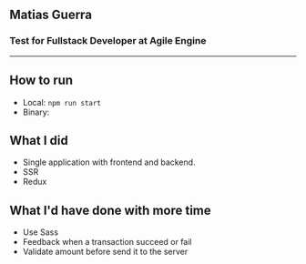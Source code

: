 ## Matias Guerra
### Test for Fullstack Developer at Agile Engine 
---  
  
## How to run  

- Local: `npm run start`
- Binary: 
  

## What I did
- Single application with frontend and backend.
- SSR
- Redux

## What I'd have done with more time
- Use Sass
- Feedback when a transaction succeed or fail
- Validate amount before send it to the server